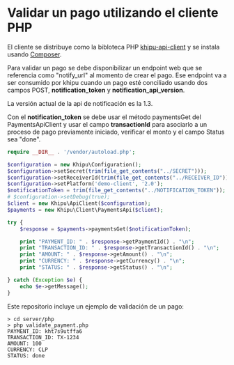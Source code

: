 # Validar un pago utilizando el cliente PHP

El cliente se distribuye como la bibloteca PHP [khipu-api-client](https://packagist.org/packages/khipu/khipu-api-client) y se instala usando [Composer](https://getcomposer.org/).

Para validar un pago se debe disponibilizar un endpoint web que se referencia como "notify_url" al momento de crear el pago. Ese endpoint va a ser consumido por khipu cuando un pago esté conciliado usando dos campos POST, **notification_token** y **notification_api_version**.

La versión actual de la api de notificación es la 1.3.

Con el **notification_token** se debe usar el método paymentsGet del PaymentsApiClient y usar el campo **transactionId** para asociarlo a un proceso de pago previamente iniciado, verificar el monto y el campo Status sea "done".

```php
require __DIR__ . '/vendor/autoload.php';

$configuration = new Khipu\Configuration();
$configuration->setSecret(trim(file_get_contents("../SECRET")));
$configuration->setReceiverId(trim(file_get_contents("../RECEIVER_ID")));
$configuration->setPlatform('demo-client', '2.0');
$notificationToken = trim(file_get_contents("../NOTIFICATION_TOKEN"));
# $configuration->setDebug(true);
$client = new Khipu\ApiClient($configuration);
$payments = new Khipu\Client\PaymentsApi($client);

try {
    $response = $payments->paymentsGet($notificationToken);

    print "PAYMENT_ID: " . $response->getPaymentId() . "\n";
    print "TRANSACTION_ID: " . $response->getTransactionId() . "\n";
    print "AMOUNT: " . $response->getAmount() . "\n";
    print "CURRENCY: " . $response->getCurrency() . "\n";
    print "STATUS: " . $response->getStatus() . "\n";

} catch (Exception $e) {
    echo $e->getMessage();
}
```

Este repositorio incluye un ejemplo de validación de un pago:



```
> cd server/php
> php validate_payment.php
PAYMENT_ID: kht7s9utffa6
TRANSACTION_ID: TX-1234
AMOUNT: 100
CURRENCY: CLP
STATUS: done
```
